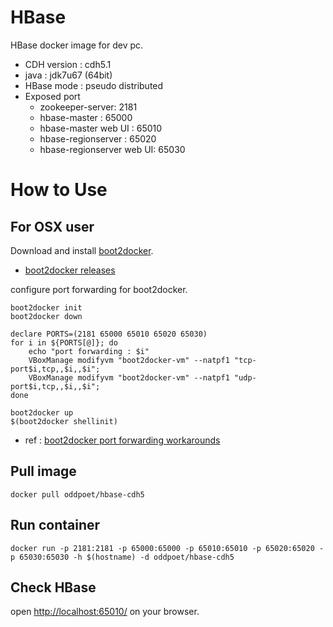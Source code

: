 HBase
=======

HBase docker image for dev pc. 

* CDH version : cdh5.1
* java : jdk7u67 (64bit)
* HBase mode : pseudo distributed 
* Exposed port 
	* zookeeper-server: 2181
	* hbase-master : 65000
	* hbase-master web UI : 65010
	* hbase-regionserver : 65020
	* hbase-regionserver web UI: 65030


How to Use
===========

For OSX user
-------------

Download and install [boot2docker](https://github.com/boot2docker/boot2docker).

* [boot2docker releases](https://github.com/boot2docker/boot2docker/releases) 

configure port forwarding for boot2docker.

```
boot2docker init
boot2docker down 

declare PORTS=(2181 65000 65010 65020 65030)
for i in ${PORTS[@]}; do 
	echo "port forwarding : $i"
	VBoxManage modifyvm "boot2docker-vm" --natpf1 "tcp-port$i,tcp,,$i,,$i";
	VBoxManage modifyvm "boot2docker-vm" --natpf1 "udp-port$i,tcp,,$i,,$i";
done

boot2docker up
$(boot2docker shellinit)
```

* ref : [boot2docker port forwarding workarounds](https://github.com/boot2docker/boot2docker/blob/master/doc/WORKAROUNDS.md)


Pull image 
-----------

```
docker pull oddpoet/hbase-cdh5
```

Run container 
-------------

```
docker run -p 2181:2181 -p 65000:65000 -p 65010:65010 -p 65020:65020 -p 65030:65030 -h $(hostname) -d oddpoet/hbase-cdh5
```


Check HBase
-----------

open [http://localhost:65010/](http://localhost:65010/) on your browser. 






